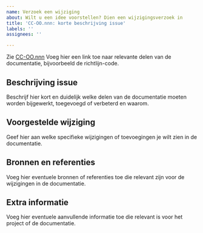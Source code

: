 ```yaml
---
name: Verzoek een wijziging
about: Wilt u een idee voorstellen? Dien een wijzigingsverzoek in
title: 'CC-OO.nnn: korte beschrijving issue'
labels: ''
assignees: ''

---
```


Zie [CC-OO.nnn](https://richtlijnen.zibtransitie.nl/conventies/#identificatie-van-richtlijnen)
Voeg hier een link toe naar relevante delen van de documentatie, bijvoorbeeld de richtlijn-code.

## Beschrijving issue
Beschrijf hier kort en duidelijk welke delen van de documentatie moeten worden bijgewerkt, toegevoegd of verbeterd
en waarom.

## Voorgestelde wijziging
Geef hier aan welke specifieke wijzigingen of toevoegingen je wilt zien in de documentatie.

## Bronnen en referenties
Voeg hier eventuele bronnen of referenties toe die relevant zijn voor de wijzigingen in de documentatie.

## Extra informatie
Voeg hier eventuele aanvullende informatie toe die relevant is voor het project of de documentatie.